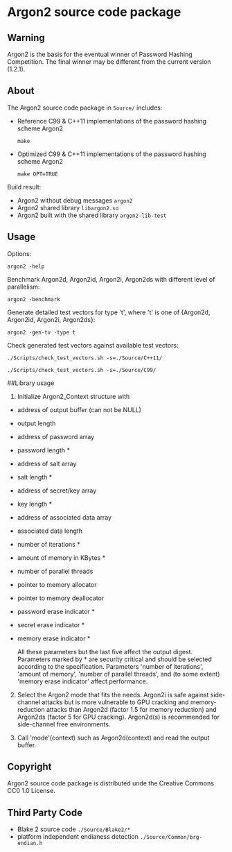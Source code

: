 # Argon2 source code package


## Warning
Argon2 is the basis for the eventual winner of Password Hashing Competition.
The final winner may be different from the current version (1.2.1).

## About
The Argon2 source code package in `Source/` includes:

* Reference C99 & C++11 implementations of the password hashing scheme Argon2

	`make`

* Optimized C99 & C++11 implementations of the password hashing scheme Argon2

	`make OPT=TRUE`

Build result:
* Argon2 without debug messages
`argon2`
* Argon2 shared library
`libargon2.so`
* Argon2 built with the shared library
`argon2-lib-test`


## Usage
Options:

`argon2 -help`

Benchmark Argon2d, Argon2id, Argon2i, Argon2ds with different level of parallelism:

`argon2 -benchmark`

Generate detailed test vectors for type 't', where 't' is one of {Argon2d, Argon2id, Argon2i, Argon2ds}:

`argon2 -gen-tv -type t`

Check generated test vectors against available test vectors:

`./Scripts/check_test_vectors.sh -s=./Source/C++11/`

`./Scripts/check_test_vectors.sh -s=./Source/C99/`

##Library usage

1. Initialize Argon2_Context structure with
 - address of output buffer (can not be NULL)
 - output length
 - address of password array
 - password length *
 - address of salt array
 - salt length *
 - address of secret/key array
 - key length *
 - address of associated data array
 - associated data length
 - number of iterations *
 - amount of memory in KBytes  *
 - number of parallel threads
 - pointer to memory allocator
 - pointer to memory deallocator
 - password erase indicator *
 - secret erase indicator *
 - memory erase indicator *

	All these parameters but the last five affect the output digest. Parameters marked by * are security critical and should be selected according to the specification. Parameters  'number of iterations', 'amount of memory', 'number of parallel threads', and (to some extent) 'memory erase indicator' affect  performance.

2. Select the Argon2 mode that fits the needs. Argon2i is safe against side-channel attacks but is more vulnerable to GPU cracking and memory-reduction attacks than Argon2d (factor 1.5 for memory reduction) and Argon2ds (factor 5 for GPU cracking). Argon2d(s) is recommended for side-channel free environments.

3. Call 'mode'(context) such as Argon2d(context) and read the output buffer.


## Copyright
Argon2 source code package is distributed unde the Creative Commons CC0 1.0 License.


## Third Party Code
* Blake 2 source code
`./Source/Blake2/*`
* platform independent endianess detection
`./Source/Common/brg-endian.h`
